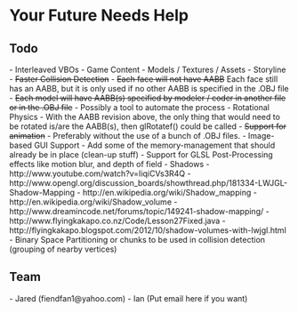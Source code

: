 <h1>Your Future Needs Help</h1>
<h2>Todo</h2>
- Interleaved VBOs
- Game Content
  - Models / Textures / Assets
  - Storyline
- <del>Faster Collision Detection</del>
  - <del>Each face will not have AABB</del> Each face still has an AABB, but it is only used if no other AABB is specified in the .OBJ file
  - <del>Each model will have AABB(s) specified by modeler / coder in another file or in the .OBJ file</del>
  - Possibly a tool to automate the process
- Rotational Physics
  - With the AABB revision above, the only thing that would need to be rotated is/are the AABB(s), then glRotatef() could be called
- <del>Support for animation</del>
  - Preferably without the use of a bunch of .OBJ files.
- Image-based GUI Support
- Add some of the memory-management that should already be in place (clean-up stuff)
- Support for GLSL Post-Processing effects like motion blur, and depth of field
- Shadows 
  - http://www.youtube.com/watch?v=IiqiCVs3R4Q
  - http://www.opengl.org/discussion_boards/showthread.php/181334-LWJGL-Shadow-Mapping
  - http://en.wikipedia.org/wiki/Shadow_mapping
  - http://en.wikipedia.org/wiki/Shadow_volume
  - http://www.dreamincode.net/forums/topic/149241-shadow-mapping/
  - http://www.flyingkakapo.co.nz/Code/Lesson27Fixed.java
  - http://flyingkakapo.blogspot.com/2012/10/shadow-volumes-with-lwjgl.html
- Binary Space Partitioning or chunks to be used in collision detection (grouping of nearby vertices)
<h2>Team</h2>
- Jared (fiendfan1@yahoo.com)
- Ian (Put email here if you want)
